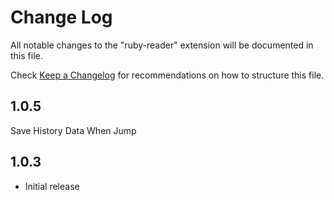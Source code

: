 # Change Log

All notable changes to the "ruby-reader" extension will be documented in this file.

Check [Keep a Changelog](http://keepachangelog.com/) for recommendations on how to structure this file.

## 1.0.5

Save History Data When Jump

## 1.0.3

- Initial release